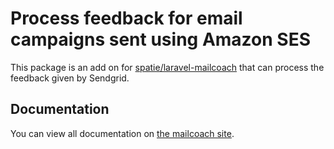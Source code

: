 # Process feedback for email campaigns sent using Amazon SES

This package is an add on for [spatie/laravel-mailcoach](https://github.com/spatie/laravel-mailcoach) that can process the feedback given by Sendgrid.

## Documentation

You can view all documentation on [the mailcoach site](https://mailcoach.app).
